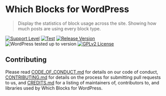 # Which Blocks for WordPress

> Display the statistics of block usage across the site. Showing how much posts are using every block type.

[![Support Level](https://img.shields.io/badge/support-active-green.svg)](#support-level) [![Test](https://github.com/cadic/which-blocks/actions/workflows/test.yml/badge.svg)](https://github.com/cadic/which-blocks/actions/workflows/test.yml) [![Release Version](https://img.shields.io/github/release/cadic/which-blocks.svg)](https://github.com/cadic/which-blocks/releases/latest) ![WordPress tested up to version](https://img.shields.io/wordpress/plugin/tested/which-blocks?label=WordPress) [![GPLv2 License](https://img.shields.io/github/license/cadic/which-blocks.svg)](https://github.com/cadic/which-blocks/blob/develop/LICENSE.md)

## Contributing

Please read [CODE_OF_CONDUCT.md](https://github.com/cadic/which-blocks/blob/develop/CODE_OF_CONDUCT.md) for details on our code of conduct, [CONTRIBUTING.md](https://github.com/cadic/which-blocks/blob/develop/CONTRIBUTING.md) for details on the process for submitting pull requests to us, and [CREDITS.md](https://github.com/cadic/which-blocks/blob/develop/CREDITS.md) for a listing of maintainers of, contributors to, and libraries used by Which Blocks for WordPress.
